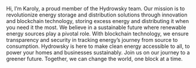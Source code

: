 Hi, I’m Karoly, a proud member of the Hydrowsky team.
Our mission is to revolutionize energy storage and distribution solutions through innovation and blockchain technology, storing excess energy and distributing it when you need it the most.
We believe in a sustainable future where renewable energy sources play a pivotal role.
With blockchain technology, we ensure transparency and security in tracking energy’s journey from source to consumption.
Hydrowsky is here to make clean energy accessible to all, to power your homes and businesses sustainably.
Join us on our journey to a greener future.
Together, we can change the world, one block at a time.
